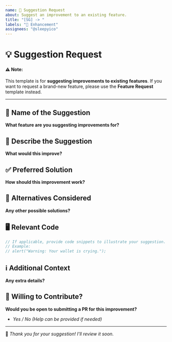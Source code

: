 ```yaml
---
name: 🤔 Suggestion Request
about: Suggest an improvement to an existing feature.
title: "[SG] -> "
labels: "🚀 Enhancement"
assignees: "@sleepyico"
---
```


# 💡 Suggestion Request

#### ⚠️ **Note:** 
This template is for **suggesting improvements to existing features**. If you want to request a brand-new feature, please use the **Feature Request** template instead.

---

## 📝 Name of the Suggestion
**What feature are you suggesting improvements for?**

## 📌 Describe the Suggestion
**What would this improve?**

<!-- A clear and concise description of your suggestion. Include any related problems it would solve. Example: "Users often experience emotional damage when looking at their expenses. A button that plays calming whale noises might help reduce stress." -->

## ✅ Preferred Solution
**How should this improvement work?**

<!-- A clear and concise description of how you envision this enhancement. Example: "Whenever a user enters negative budget numbers, an AI voice should whisper 'You're broke, bestie' to provide emotional support." -->

## 🔄 Alternatives Considered
**Any other possible solutions?**

<!-- If applicable, list alternative approaches you've thought about. Example: "Instead of an AI whispering 'You're broke,' we could just flash a giant red warning with a crying emoji." -->

## 🖥️ Relevant Code
```ts
// If applicable, provide code snippets to illustrate your suggestion.
// Example:
// alert("Warning: Your wallet is crying.");
```

## ℹ️ Additional Context
**Any extra details?**

<!-- Related issues, use cases, Stack Overflow links, forum discussions, etc. Example: "Maybe integrate with therapy apps because budgeting is traumatic?" -->

## 💪 Willing to Contribute?
**Would you be open to submitting a PR for this improvement?**

- *Yes / No _(Help can be provided if needed)_*

---
📌 *Thank you for your suggestion! I'll review it soon.*